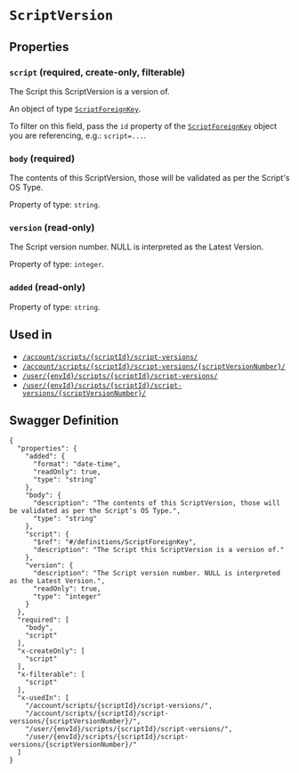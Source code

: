 # `ScriptVersion` #







## Properties ##

### `script` (required, create-only, filterable) ###

The Script this ScriptVersion is a version of.


An object of type [`ScriptForeignKey`](./../definitions/ScriptForeignKey.mkd).

To filter on this field, pass the `id` property of the [`ScriptForeignKey`](./../definitions/ScriptForeignKey.mkd) object you are referencing,
e.g.: `script=...`.


### `body` (required) ###

The contents of this ScriptVersion, those will be validated as per the Script's OS Type.


Property of type: `string`.




### `version` (read-only) ###

The Script version number. NULL is interpreted as the Latest Version.


Property of type: `integer`.




### `added` (read-only) ###




Property of type: `string`.






## Used in ##

  + [`/account/scripts/{scriptId}/script-versions/`](./../rest/api/v1beta0/account/scripts/{scriptId}/script-versions/)
  + [`/account/scripts/{scriptId}/script-versions/{scriptVersionNumber}/`](./../rest/api/v1beta0/account/scripts/{scriptId}/script-versions/{scriptVersionNumber}/)
  + [`/user/{envId}/scripts/{scriptId}/script-versions/`](./../rest/api/v1beta0/user/{envId}/scripts/{scriptId}/script-versions/)
  + [`/user/{envId}/scripts/{scriptId}/script-versions/{scriptVersionNumber}/`](./../rest/api/v1beta0/user/{envId}/scripts/{scriptId}/script-versions/{scriptVersionNumber}/)

## Swagger Definition ##

    {
      "properties": {
        "added": {
          "format": "date-time", 
          "readOnly": true, 
          "type": "string"
        }, 
        "body": {
          "description": "The contents of this ScriptVersion, those will be validated as per the Script's OS Type.", 
          "type": "string"
        }, 
        "script": {
          "$ref": "#/definitions/ScriptForeignKey", 
          "description": "The Script this ScriptVersion is a version of."
        }, 
        "version": {
          "description": "The Script version number. NULL is interpreted as the Latest Version.", 
          "readOnly": true, 
          "type": "integer"
        }
      }, 
      "required": [
        "body", 
        "script"
      ], 
      "x-createOnly": [
        "script"
      ], 
      "x-filterable": [
        "script"
      ], 
      "x-usedIn": [
        "/account/scripts/{scriptId}/script-versions/", 
        "/account/scripts/{scriptId}/script-versions/{scriptVersionNumber}/", 
        "/user/{envId}/scripts/{scriptId}/script-versions/", 
        "/user/{envId}/scripts/{scriptId}/script-versions/{scriptVersionNumber}/"
      ]
    }
